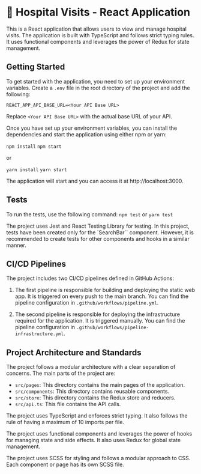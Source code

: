 # :hospital: Hospital Visits - React Application

This is a React application that allows users to view and manage hospital visits. The application is built with TypeScript and follows strict typing rules. It uses functional components and leverages the power of Redux for state management.

## Getting Started

To get started with the application, you need to set up your environment variables. Create a `.env` file in the root directory of the project and add the following:

`REACT_APP_API_BASE_URL=<Your API Base URL>`

Replace `<Your API Base URL>` with the actual base URL of your API.

Once you have set up your environment variables, you can install the dependencies and start the application using either npm or yarn:

`npm install`
`npm start`

or

`yarn install`
`yarn start`

The application will start and you can access it at http://localhost:3000.

## Tests

To run the tests, use the following command:
`npm test`
or
`yarn test`

The project uses Jest and React Testing Library for testing.
In this project, tests have been created only for the `SearchBar`` component. However, it is recommended to create tests for other components and hooks in a similar manner.

## CI/CD Pipelines

The project includes two CI/CD pipelines defined in GitHub Actions:

1. The first pipeline is responsible for building and deploying the static web app. It is triggered on every push to the main branch. You can find the pipeline configuration in `.github/workflows/pipeline.yml`.

2. The second pipeline is responsible for deploying the infrastructure required for the application. It is triggered manually. You can find the pipeline configuration in `.github/workflows/pipeline-infrastructure.yml`.

## Project Architecture and Standards

The project follows a modular architecture with a clear separation of concerns. The main parts of the project are:

- `src/pages`: This directory contains the main pages of the application.
- `src/components`: This directory contains reusable components.
- `src/store`: This directory contains the Redux store and reducers.
- `src/api.ts`: This file contains the API calls.

The project uses TypeScript and enforces strict typing. It also follows the rule of having a maximum of 10 imports per file.

The project uses functional components and leverages the power of hooks for managing state and side effects. It also uses Redux for global state management.

The project uses SCSS for styling and follows a modular approach to CSS. Each component or page has its own SCSS file.
